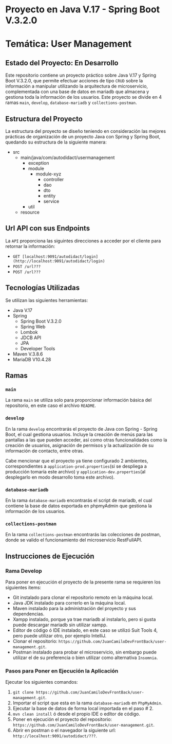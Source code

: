 # Proyecto en Java V.17 - Spring Boot V.3.2.0
# Temática: User Management
## Estado del Proyecto: En Desarrollo

Este repositorio contiene un proyecto práctico sobre Java V.17 y Spring Boot V.3.2.0,
que permite efectuar acciones de tipo `CRUD` sobre la información a manipular
utilizando la arquitectura de microservicio, complementada con una base de datos en mariadb
que almacena y gestiona toda la información de los usuarios.
Este proyecto se divide en 4 ramas `main`, `develop`, `database-mariadb` y `collections-postman`.

[//]: <> (Adicionalmente el proyecto cuenta con 2 ambientes, el de `Producción` y `Desarrollo`.)

## Estructura del Proyecto

La estructura del proyecto se diseño teniendo en consideración las mejores prácticas de organización de un proyecto Java con Spring y Spring Boot, quedando su estructura de la siguiente manera:
* src
    * main/java/com/autodidact/usermanagement
        * exception
        * module
            * module-xyz
                * controller
                * dao
                * dto
                * entity
                * service
        * util
    * resource

## Url API con sus Endpoints

La `API` proporciona las siguintes direcciones a acceder por el cliente para retornar la información:
* `GET [localhost:9091/autodidact/login](http://localhost:9091/autodidact/login)`
* `POST /url???`
* `POST /url???`

## Tecnologías Utilizadas

Se utilizan las siguientes herramientas:
* Java V.17
* Spring
    * Spring Boot V.3.2.0
    * Spring Web 
    * Lombok
    * JDCB API
    * JPA
    * Developer Tools
* Maven V.3.8.6
* MariaDB V10.4.28

## Ramas

### `main`

La rama `main` se utiliza solo para proporcionar información básica del repositorio,
en este caso el archivo `README`.

### `develop`

En la rama `develop` encontrarás el proyecto de Java con Spring -  Spring Boot, el cual gestiona usuarios. Incluye la creación de menús para las pantallas a las que pueden acceder,
así como otras funcionalidades como la creación de usuarios, asignación de permisos y la actualización de su información de contacto, entre otras.

Cabe mencionar que el proyecto ya tiene configurado 2 ambientes, correspondientes a `application-prod.properties`(si se despliega a producción tomaría este archivo) y
`application-dev.properties`(al desplegarlo en modo desarrollo toma este archivo).

### `database-mariadb`

En la rama `database-mariadb` encontrarás el script de mariadb, el cual contiene la base de datos exportada
en phpmyAdmin que gestiona la información de los usuarios.

### `collections-postman`

En la rama `collections-postman` encontrarás las colecciones de postman, donde se valido el funcionamiento del microservicio RestFullAPI.

## Instrucciones de Ejecución

### Rama Develop

Para poner en ejecución el proyecto de la presente rama se requieren los siguientes items:
* Git instalado para clonar el repositorio remoto en la máquina local.
* Java JDK instalado para correrlo en la máquina local.
* Maven instalado para la administración del proyecto y sus dependencias.
* Xampp instalado, porque ya trae mariadb al instalarlo, pero si gusta puede descargar mariadb sin utilizar xampp.
* Editor de código ó IDE instalado, en este caso se utilizó Suit Tools 4, pero puede utilizar otro, por ejemplo IntelliJ.
* Clonar el repositorio: `https://github.com/JuanCamiloDevFrontBack/user-management.git`.
* Postman instalado para probar el microservicio, sin embargo puede utilizar el de su preferencia o bien utilizar como alternativa `Insomnia`.

### Pasos para Poner en Ejecución la Aplicación

Ejecutar los siguientes comandos:
1. `git clone https://github.com/JuanCamiloDevFrontBack/user-management.git`.
2. Importar el script que esta en la rama `database-mariadb` en `PhpMyAdmin`.
3. Ejecutar la base de datos de forma local importada en el paso # 2.
4. `mvn clean install` ó desde el propio IDE o edItor de código.
5. Poner en ejecución el proyecto del repositorio: `https://github.com/JuanCamiloDevFrontBack/user-management.git`.
7. Abrir en postman o el navegador la siguiente url: `http://localhost:9091/autodidact/???`.
